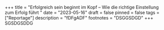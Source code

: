 +++
title = "Erfolgreich sein beginnt im Kopf – Wie die richtige Einstellung zum Erfolg führt "
date = "2023-05-16"
draft = false
pinned = false
tags = ["Reportage"]
description = "fDFgADF"
footnotes = "DSGGSDGD"
+++
SGSDGSDDG